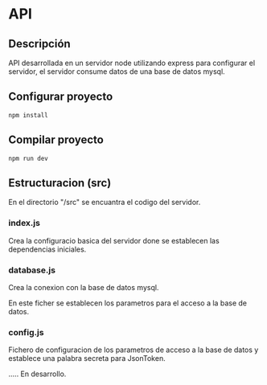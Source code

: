 # API

## Descripción

API desarrollada en un servidor node utilizando express para configurar el servidor, el servidor consume datos de una base de datos mysql.

## Configurar proyecto
```
npm install
```

## Compilar proyecto
```
npm run dev
```
## Estructuracion (src)

En el directorio "/src" se encuantra el codigo del servidor.  

### index.js 

Crea la configuracio basica del servidor done se establecen las dependencias iniciales.

### database.js

Crea la conexion con la base de datos mysql.

En este ficher se establecen los parametros para el acceso a la base de datos.

### config.js

Fichero de configuracion de los parametros de acceso a la base de datos y establece una palabra secreta para JsonToken.

..... En desarrollo.

